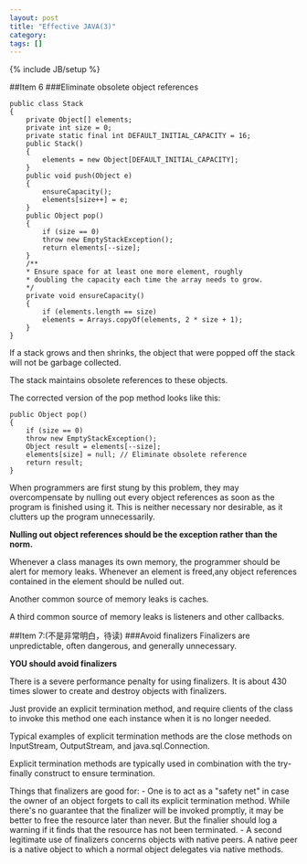 ```yaml
---
layout: post
title: "Effective JAVA(3)"
category: 
tags: []
---
```

{% include JB/setup %}

##Item 6
###Eliminate obsolete object references
 
	public class Stack 
	{
		private Object[] elements;
		private int size = 0;
		private static final int DEFAULT_INITIAL_CAPACITY = 16;
		public Stack() 
		{
			elements = new Object[DEFAULT_INITIAL_CAPACITY];
		}
		public void push(Object e) 
		{
			ensureCapacity();
			elements[size++] = e;
		}
		public Object pop() 
		{
			if (size == 0)
			throw new EmptyStackException();
			return elements[--size];
		}
		/**
		* Ensure space for at least one more element, roughly
		* doubling the capacity each time the array needs to grow.
		*/
		private void ensureCapacity() 
		{
			if (elements.length == size)
			elements = Arrays.copyOf(elements, 2 * size + 1);
		}
	}
 
If a stack grows and then shrinks, the object that were popped off the stack will not be garbage collected.
 
The stack maintains obsolete references to these objects.
 
The corrected version of the pop method looks like this:

	public Object pop() 
	{
		if (size == 0)
		throw new EmptyStackException();
		Object result = elements[--size];
		elements[size] = null; // Eliminate obsolete reference
		return result;
	}
 
When programmers are first stung by this problem, they may overcompensate by nulling out every object references as soon as the program is finished using it. This is neither necessary nor desirable, as it clutters up the program unnecessarily.
 
**Nulling out object references should be the exception rather than the norm.**
 
Whenever a class manages its own memory, the programmer should be alert for memory leaks. Whenever an element is freed,any object references contained in the element should be nulled out.
 
Another common source of memory leaks is caches.
 
A third common source of memory leaks is listeners and other callbacks.
 
 
##Item 7:(不是非常明白，待读)
###Avoid finalizers
Finalizers are unpredictable, often dangerous, and generally unnecessary.
 
**YOU should avoid finalizers**
 
There is a severe performance penalty for using finalizers. It is about 430 times slower to create and destroy objects with finalizers.
 
Just provide an explicit termination method, and require clients of the class to invoke this method one each instance when it is no longer needed.
 
Typical examples of explicit termination methods are the close methods on InputStream, OutputStream, and java.sql.Connection.
 
Explicit termination methods are typically used in combination with the try-finally construct to ensure termination.
 
Things that finalizers are good for:
    - One is to act as a "safety net" in case the owner of an object forgets to call its explicit termination method. While there's no guarantee that the finalizer will be invoked promptly, it may be better to free the resource later than never. But the finalier should log a warning if it finds that the resource has not been terminated.
    - A second legitimate use of finalizers concerns objects with native peers. A native peer is a native object to which a normal object delegates via native methods.